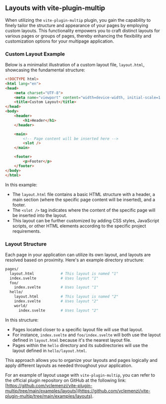 ## Layouts with vite-plugin-multip

When utilizing the `vite-plugin-multip` plugin, you gain the capability to finely tailor the structure and appearance of your pages by employing custom layouts. This functionality empowers you to craft distinct layouts for various pages or groups of pages, thereby enhancing the flexibility and customization options for your multipage application.

### Custom Layout Example

Below is a minimalist illustration of a custom layout file, `layout.html`, showcasing the fundamental structure:

```html
<!DOCTYPE html>
<html lang="en">
<head>
    <meta charset="UTF-8">
    <meta name="viewport" content="width=device-width, initial-scale=1.0">
    <title>Custom Layout</title>
</head>
<body>
    <header>
        <h1>Header</h1>
    </header>

    <main>
        <!-- Page content will be inserted here -->
        <slot />
    </main>

    <footer>
        <p>Footer</p>
    </footer>
</body>
</html>
```

In this example:

- The `layout.html` file contains a basic HTML structure with a header, a main section (where the specific page content will be inserted), and a footer.
- The `<slot />` tag indicates where the content of the specific page will be inserted into the layout.
- This layout can be further customized by adding CSS styles, JavaScript scripts, or other HTML elements according to the specific project requirements.

### Layout Structure

Each page in your application can utilize its own layout, and layouts are resolved based on proximity. Here's an example directory structure:

```bash
pages/
  layout.html            # This layout is named "1"
  index.svelte           # Uses layout "1"
  foo/
    index.svelte         # Uses layout "1"
  hello/
    layout.html          # This layout is named "2"
    index.svelte         # Uses layout "2"
    world/
      index.svelte       # Uses layout "2"
```

In this structure:

- Pages located closer to a specific layout file will use that layout.
- For instance, `index.svelte` and `foo/index.svelte` will both use the layout defined in `layout.html` because it's the nearest layout file.
- Pages within the `hello` directory and its subdirectories will use the layout defined in `hello/layout.html`.

This approach allows you to organize your layouts and pages logically and apply different layouts as needed throughout your application.

For an example of layout usage with `vite-plugin-multip`, you can refer to the official plugin repository on GitHub at the following link: [https://github.com/vclemenzi/vite-plugin-multip/tree/main/examples/layouts](https://github.com/vclemenzi/vite-plugin-multip/tree/main/examples/layouts).
